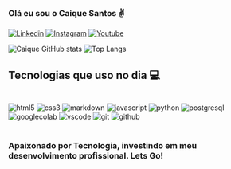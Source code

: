 ### Olá eu sou o Caique Santos ✌️

[![Linkedin](https://img.shields.io/badge/LinkedIn-0077B5?style=for-the-badge&logo=linkedin&logoColor=white)](https://www.linkedin.com/in/caique-santos-lima-852b45138/)
[![Instagram](https://img.shields.io/badge/Instagram-E4405F?style=for-the-badge&logo=instagram&logoColor=white)](https://www.instagram.com/caiquesantoss_cpe/)
[![Youtube](https://img.shields.io/badge/YouTube-FF0000?style=for-the-badge&logo=youtube&logoColor=white)](https://www.youtube.com/channel/UCuNZ3dF3mx237ctoaa6zWzw)


![Caique GitHub stats](https://github-readme-stats.vercel.app/api?username=CaiqueSantosOC&show_icons=true&theme=cobalt)
![Top Langs](https://github-readme-stats.vercel.app/api/top-langs/?username=CaiqueSantosOC&layout=compact)

## Tecnologias que uso no dia 💻

<div style="display: inline_block"> <br/>
    <img align="center" alt="html5" src="https://img.shields.io/badge/HTML5-E34F26?style=for-the-badge&logo=html5&logoColor=white" />
    <img align ="center" alt="css3" src= "https://img.shields.io/badge/CSS3-1572B6?style=for-the-badge&logo=css3&logoColor=white" />
    <img align="center" alt="markdown" src="https://img.shields.io/badge/Markdown-000000?style=for-the-badge&logo=markdown&logoColor=white" />
    <img align="center" alt="javascript" src= "https://img.shields.io/badge/JavaScript-F7DF1E?style=for-the-badge&logo=javascript&logoColor=black" />
    <img align="center" alt="python" src= "https://img.shields.io/badge/Python-14354C?style=for-the-badge&logo=python&logoColor=white" />
    <img align="center" alt="postgresql" src= "https://img.shields.io/badge/PostgreSQL-316192?style=for-the-badge&logo=postgresql&logoColor=white" />
    <img align="center" alt="googlecolab" src="https://img.shields.io/badge/Colab-F9AB00?style=for-the-badge&logo=googlecolab&color=525252" />
    <img align="center" alt="vscode" src="https://img.shields.io/badge/Visual_Studio_Code-0078D4?style=for-the-badge&logo=visual%20studio%20code&logoColor=white" />
    <img align="center" alt="git" src="https://img.shields.io/badge/GIT-E44C30?style=for-the-badge&logo=git&logoColor=white" />
    <img align="center" alt="github" src="https://img.shields.io/badge/GitHub-100000?style=for-the-badge&logo=github&logoColor=white" />
    
    
    
    
    
    
</div><br/>

### Apaixonado por Tecnologia, investindo em meu desenvolvimento profissional. Lets Go!
